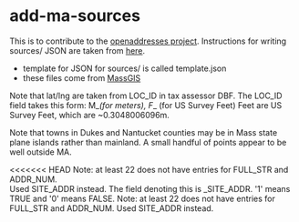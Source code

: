 add-ma-sources
==============

This is to contribute to the [openaddresses project](https://github.com/openaddresses/openaddresses).
Instructions for writing sources/ JSON are taken from [here](https://github.com/openaddresses/openaddresses-conform).

* template for JSON for sources/ is called template.json
* these files come from [MassGIS](http://www.mass.gov/anf/research-and-tech/it-serv-and-support/application-serv/office-of-geographic-information-massgis/datalayers/ftpl3parcels.html)

Note that lat/lng are taken from LOC_ID in tax assessor DBF.
The LOC_ID field takes this form:
M_<X>_<Y>(for meters), F_<X>_<Y> (for US Survey Feet)
Feet are US Survey Feet, which are ~0.3048006096m.

Note that towns in Dukes and Nantucket counties may be in Mass state plane islands rather than mainland.
A small handful of points appear to be well outside MA.

<<<<<<< HEAD
Note: at least 22 does not have entries for FULL_STR and ADDR_NUM.  
Used SITE_ADDR instead.
The field denoting this is _SITE_ADDR.
'1' means TRUE and '0' means FALSE.
Note: at least 22 does not have entries for FULL_STR and ADDR_NUM.  Used SITE_ADDR instead.
